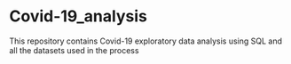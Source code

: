 # Covid-19_analysis 
This repository contains Covid-19 exploratory data analysis using SQL and all the datasets used in the process
